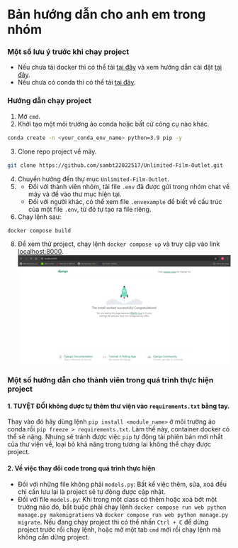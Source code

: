# Bản hướng dẫn cho anh em trong nhóm
### Một số lưu ý trước khi chạy project
- Nếu chưa tải docker thì có thể tải [tại đây](https://www.docker.com/products/docker-desktop/) và xem hướng dẫn cài đặt [tại đây](https://docs.docker.com/desktop/install/mac-install/).
- Nếu chưa có conda thì có thể tải [tại đây](https://docs.anaconda.com/miniconda/).

### Hướng dẫn chạy project
1. Mở `cmd`.
2. Khởi tạo một môi trường ảo conda hoặc bất cứ công cụ nào khác.
```bash
conda create -n <your_conda_env_name> python=3.9 pip -y
```
3. Clone repo project về máy.
```bash
git clone https://github.com/sambt22022517/Unlimited-Film-Outlet.git
```
4. Chuyển hướng đến thự mục `Unlimited-Film-Outlet`.
5. - Đối với thành viên nhóm, tải file `.env` đã được gửi trong nhóm chat về máy và để vào thư mục hiện tại.
   - Đối với người khác, có thể xem file `.envexample` để biết về cấu trúc của một file `.env`, từ đó tự tạo ra file riêng.
6. Chạy lệnh sau:
```bash
docker compose build
```
8. Để xem thử project, chạy lệnh `docker compose up` và truy cập vào link [localhost:8000](http://localhost:8000/).
![result-web](result/web-basic.png)

### Một số hướng dẫn cho thành viên trong quá trình thực hiện project
#### 1. __TUYỆT ĐỐI__ không được tự thêm thư viện vào `requirements.txt` bằng tay.
   Thay vào đó hãy dùng lệnh `pip install <module_name>` ở môi trường ảo conda rồi `pip freeze > requirements.txt`.
   Làm thế này, container docker có thể sẽ nặng.
   Nhưng sẽ tránh được việc `pip` tự động tải phiên bản mới nhất của thư viện về, loại bỏ khả năng trong tương lai không thể chạy được project.
#### 2. Về việc thay đổi code trong quá trình thực hiện
- Đối với những file không phải `models.py`: Bất kể việc thêm, sửa, xoá đều chỉ cần lưu lại là project sẽ tự động được cập nhật.
- Đối với file `models.py`: Khi trong một class có thêm hoặc xoá bớt một trường nào đó, bắt buộc phải chạy lệnh `docker compose run web python manage.py makemigrations` và `docker compose run web python manage.py migrate`.
  Nếu đang chạy project thì có thể nhấn `Ctrl + C` để dừng project trước rồi chạy lệnh, hoặc mở một tab `cmd` mới rồi chạy lệnh mà không cần dừng project.
